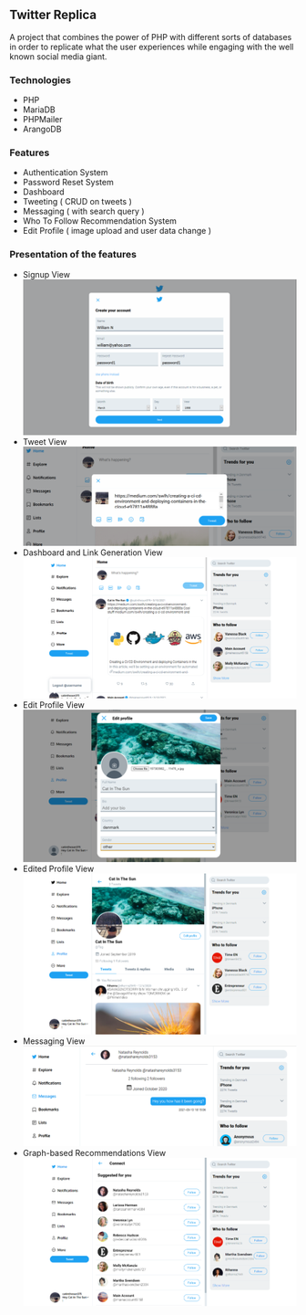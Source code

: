 ## Twitter Replica
A project that combines the power of PHP with different sorts of databases in order to replicate what the user experiences while engaging with the well known social media giant.

### Technologies
- PHP
- MariaDB
- PHPMailer
- ArangoDB

### Features
- Authentication System
- Password Reset System
- Dashboard
- Tweeting ( CRUD on tweets )
- Messaging ( with search query )
- Who To Follow Recommendation System
- Edit Profile ( image upload and user data change )

### Presentation of the features
- Signup View
![Image](./READMEGraphics/twitter-signup1.PNG)
- Tweet View
![Image](./READMEGraphics/twitter-tweet1.PNG)
- Dashboard and Link Generation View
![Image](./READMEGraphics/twitter-tweetlink1.PNG)
- Edit Profile View
![Image](./READMEGraphics/twitter-editprofile1.PNG)
- Edited Profile View
![Image](./READMEGraphics/twitter-profile1.PNG)
- Messaging View
![Image](./READMEGraphics/twitter-messaging1.PNG)
- Graph-based Recommendations View
![Image](./READMEGraphics/twitter-suggestions1.PNG)